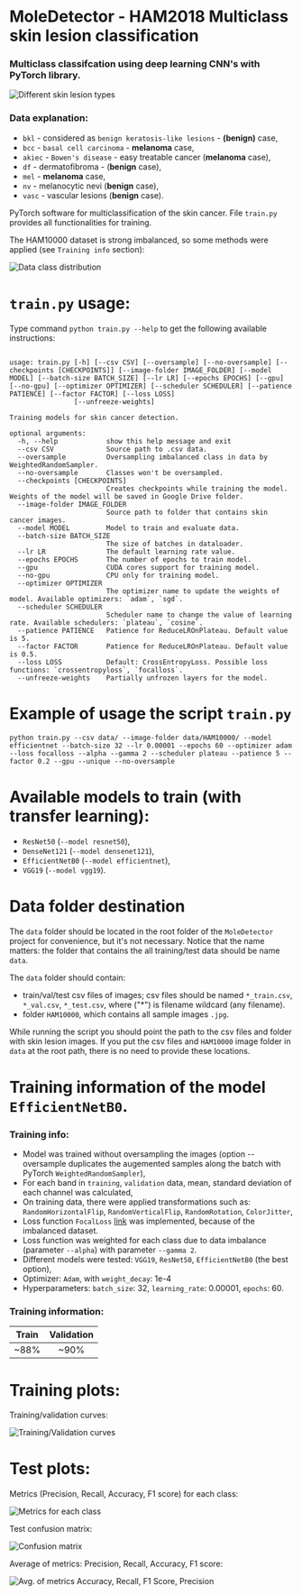 # MoleDetector - HAM2018 Multiclass skin lesion classification


### Multiclass classifcation using deep learning CNN's with PyTorch library.

![Different skin lesion types](https://github.com/kpomichowski/MoleDetector/blob/trainer/TrainingImages/SkinLesionsTypes.png)

### Data explanation:

 - `bkl` - considered as `benign keratosis-like lesions` - **(benign)** case,
 - `bcc` - `basal cell carcinoma` - **melanoma** case,
 - `akiec` - `Bowen's disease` - easy treatable cancer (**melanoma** case),
 - `df` - dermatofibroma - (**benign** case),
 - `mel`  - **melanoma** case,
 - `nv` - melanocytic nevi (**benign** case),
 - `vasc` - vascular lesions (**benign** case).


PyTorch software for multiclassification of the skin cancer.
File `train.py` provides all functionalities for training.

The HAM10000 dataset is strong imbalanced, so some methods were applied (see `Training info` section):

![Data class distribution](https://github.com/kpomichowski/MoleDetector/blob/trainer/TrainingImages/data_distribution.png)

# `train.py` usage:

Type command `python train.py --help` to get the following available instructions:

```

usage: train.py [-h] [--csv CSV] [--oversample] [--no-oversample] [--checkpoints [CHECKPOINTS]] [--image-folder IMAGE_FOLDER] [--model MODEL] [--batch-size BATCH_SIZE] [--lr LR] [--epochs EPOCHS] [--gpu] [--no-gpu] [--optimizer OPTIMIZER] [--scheduler SCHEDULER] [--patience PATIENCE] [--factor FACTOR] [--loss LOSS]
                [--unfreeze-weights]

Training models for skin cancer detection.

optional arguments:
  -h, --help            show this help message and exit
  --csv CSV             Source path to .csv data.
  --oversample          Oversampling imbalanced class in data by WeightedRandomSampler.
  --no-oversample       Classes won't be oversampled.
  --checkpoints [CHECKPOINTS]
                        Creates checkpoints while training the model. Weights of the model will be saved in Google Drive folder.
  --image-folder IMAGE_FOLDER
                        Source path to folder that contains skin cancer images.
  --model MODEL         Model to train and evaluate data.
  --batch-size BATCH_SIZE
                        The size of batches in dataloader.
  --lr LR               The default learning rate value.
  --epochs EPOCHS       The number of epochs to train model.
  --gpu                 CUDA cores support for training model.
  --no-gpu              CPU only for training model.
  --optimizer OPTIMIZER
                        The optimizer name to update the weights of model. Available optimizers: `adam`, `sgd`.
  --scheduler SCHEDULER
                        Scheduler name to change the value of learning rate. Available schedulers: `plateau`, `cosine`.
  --patience PATIENCE   Patience for ReduceLROnPlateau. Default value is 5.
  --factor FACTOR       Patience for ReduceLROnPlateau. Default value is 0.5.
  --loss LOSS           Default: CrossEntropyLoss. Possible loss functions: `crossentropyloss`, `focalloss`.
  --unfreeze-weights    Partially unfrozen layers for the model.
```

# Example of usage the script `train.py`

```
python train.py --csv data/ --image-folder data/HAM10000/ --model efficientnet --batch-size 32 --lr 0.00001 --epochs 60 --optimizer adam --loss focalloss --alpha --gamma 2 --scheduler plateau --patience 5 --factor 0.2 --gpu --unique --no-oversample
```

# Available models to train (with transfer learning):
 * `ResNet50` (`--model resnet50`),
 * `DenseNet121` (`--model densenet121`),
 * `EfficientNetB0` (`--model efficientnet`),
 * `VGG19` (`--model vgg19`).

# Data folder destination

The `data` folder should be located in the root folder of the `MoleDetector` project for convenience, but it's not necessary.
Notice that the name matters: the folder that contains the all training/test data should be name `data`.

The `data` folder should contain:
 * train/val/test csv files of images; csv files should be named `*_train.csv`, `*_val.csv`, `*_test.csv`, where ("\*\") is filename wildcard (any filename).
 * folder `HAM10000`, which contains all sample images `.jpg`.

While running the script you should point the path to the csv files and folder with skin lesion images.
If you put the csv files and `HAM10000` image folder in `data` at the root path, there is no need to provide these locations.

# Training information of the model `EfficientNetB0`.

### Training info:
 * Model was trained without oversampling the images (option --oversample duplicates the augemented samples along the batch with PyTorch `WeightedRandomSampler`),
 * For each band in `training`, `validation` data, mean, standard deviation of each channel was calculated,
 * On training data, there were applied transformations such as: `RandomHorizontalFlip`, `RandomVerticalFlip`, `RandomRotation`, `ColorJitter`,
 * Loss function `FocalLoss` [link](https://arxiv.org/abs/1708.02002v2) was implemented, because of the imbalanced dataset.
 * Loss function was weighted for each class due to data imbalance (parameter `--alpha`) with parameter `--gamma 2`.
 * Different models were tested: `VGG19`, `ResNet50`, `EfficientNetB0` (the best option),
 * Optimizer: `Adam`, with `weight_decay`: 1e-4
 * Hyperparameters: `batch_size`: 32, `learning_rate`: 0.00001, `epochs`: 60.

### Training information:

| Train | Validation |
|:--------:|:----------:|
| ~88%     |~90%        |


# Training plots:

Training/validation curves: 

![Training/Validation curves](https://github.com/kpomichowski/MoleDetector/blob/trainer/TrainingImages/1656279234_EfficientNetB0_epoch_60_plot.png)

# Test plots:

Metrics (Precision, Recall, Accuracy, F1 score) for each class:

![Metrics for each class](https://github.com/kpomichowski/MoleDetector/blob/trainer/TrainingImages/1656279252_metrics_EfficientNetB0_test_per_class.png)

Test confusion matrix:

![Confusion matrix](https://github.com/kpomichowski/MoleDetector/blob/trainer/TrainingImages/1656279252_cm_EfficientNetB0_test.png)


Average of metrics: Precision, Recall, Accuracy, F1 score:

![Avg. of metrics Accuracy, Recall, F1 Score, Precision](https://github.com/kpomichowski/MoleDetector/blob/trainer/TrainingImages/1656279252_metrics_EfficientNetB0_test_avg.png)


